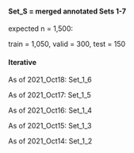 #### Set_S = merged annotated Sets 1-7

expected n = 1,500:

train = 1,050, valid = 300, test  = 150


#### Iterative

As of 2021_Oct18:  Set_1_6

As of 2021_Oct17:  Set_1_5

As of 2021_Oct16:  Set_1_4

As of 2021_Oct15:  Set_1_3

As of 2021_Oct14:  Set_1_2

